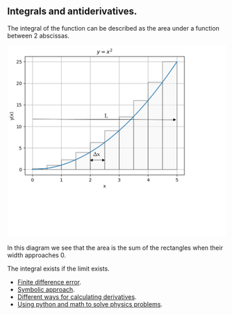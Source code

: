 ## Integrals and antiderivatives.

The integral of the function can be described as the area under a function between 2 abscissas.

![](integral.jpg)

In this diagram we see that the area is the sum of the rectangles when their width approaches 0. 

The integral exists if the limit exists.



- [Finite difference error](err_der_geo).
- [Symbolic approach](der_sympy).
- [Different ways for calculating derivatives](der_lim).
- [Using python and math to solve physics problems](ballistic).

